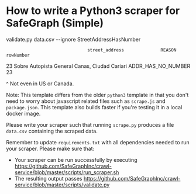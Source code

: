 # How to write a Python3 scraper for SafeGraph (Simple)
validate.py data.csv --ignore StreetAddressHasNumber

                                   street_address              REASON  rowNumber
23  Sobre Autopista General Canas, Ciudad Cariari  ADDR_HAS_NO_NUMBER         23

^ Not even in US or Canada.

Note: This template differs from the older `python3` template in that you don't need to worry about javascript related files such as `scrape.js` and `package.json`. This template also builds faster if you're testing it in a local docker image.

Please write your scraper such that running `scrape.py` produces a file `data.csv` containing the scraped data.

Remember to update `requirements.txt` with all dependencies needed to run your scraper. 
Please make sure that:
* Your scraper can be run successfully by executing https://github.com/SafeGraphInc/crawl-service/blob/master/scripts/run_scraper.sh 
* The resulting output passes https://github.com/SafeGraphInc/crawl-service/blob/master/scripts/validate.py

